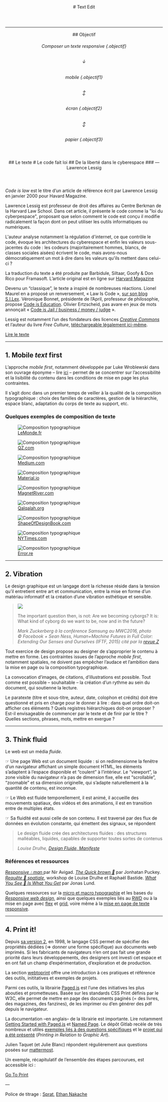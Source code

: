 
<header markdown="1">
# Text Edit
</header>

***


<header markdown="1" id="intro" >
## <span>Objectif</span>

###### Composer un texte responsive  {.objectif}
###### ↓
###### mobile {.objectif1}
###### ↕
###### écran {.objectif2}
###### ↕
###### papier {.objectif3}
</header>


<header id="cil"  markdown="1" >
## <span>Le texte</span>
# Le code fait loi
## De la liberté dans le cyberespace
### — <br>Lawrence Lessig
</header>

*Code is law* est le titre d’un article de référence écrit par Lawrence Lessig en janvier 2000 pour Havard Magazine.

Lawrence Lessig est professeur de droit des affaires au Centre Berkman de la Harvard Law School. Dans cet article, il présente le code comme la "loi du cyberpespace", proposant que selon comment le code est conçu il modifie radicalement la façon dont on peut utiliser les outils informatiques ou numériques.

L'auteur analyse notamment la régulation d'internet, ce que contrôle le code, évoque les architectures du cyberespace et enfin les valeurs sous-jacentes du code : les codeurs (majoritairement hommes, blancs, de classes sociales aisées) écrivent le code, mais avons-nous démocratiquement un mot à dire dans les valeurs qu'ils mettent dans celui-ci ?

La traduction du texte a été produite par Barbidule, Siltaar, Goofy & Don Rico pour Framasoft. L’article original est en ligne sur [Harvard Magazine](https://harvardmagazine.com/2000/01/code-is-law-html)

Devenu un “classique”, le texte a inspiré de nombreuses réactions. Lionel Maurel en a proposé un renversement, « Law Is Code », [sur son blog S.I.Lex](https://scinfolex.com/2014/01/24/comment-code-is-law-sest-renverse-en-law-is-code/). Véronique Bonnet, présidente de l’April, professeur de philosophie, propose [Code is Education](https://www.april.org/code-education-un-editorial-de-rentree-de-veronique-bonnet-presidente-de-l-april). Olivier Ertzscheid, pas avare en jeux de mots annonçait « [Code is Jail / business / money / judge](https://affordance.typepad.com/mon_weblog/2015/03/code-is-law-and-code-is-jail.html) ».  

Lessig est notamment l’un des fondateurs des licences [*Creative Commons*](https://creativecommons.org/) et l’auteur du livre *Free Culture*, [téléchargeable légalement ici-même](../zones/texts/lessing_freeculture.odt).


<a class="button" href="https://framablog.org/2010/05/22/code-is-law-lessig/"><span>Lire le texte</span></a>

****

## <span>1. Mobile *text* first</span>

L’approche *mobile first*, notamment développée par Luke Wroblewski dans son ouvrage éponyme – lire [ici](https://www.dropbox.com/s/u07bwpgbkjkdoem/Mobile_first_ed1_v1.pdf?dl=0) – permet de se concentrer sur l’accessibilité et la lisibilité du contenu dans les conditions de mise en page les plus contraintes.

Il s’agit donc dans un premier temps de veiller à la qualité de la composition typographique : choix des familles de caractères, gestion de la hiérarchie, espace blanc, adaptation du corps de texte au support, etc.

### Quelques exemples de composition de texte 

<div class="scrollables" >

  <figure>
    <img src="images/lemonde.png" alt="Composition typographique">
    <figcaption><a href="https://www.lemonde.fr/big-browser/article/2020/07/17/les-emojis-au-c-ur-de-batailles-de-representation_6046552_4832693.html">LeMonde.fr</a></figcaption>
  </figure>
  <figure>
    <img src="images/qz.png" alt="Composition typographique">
    <figcaption><a href="https://qz.com/africa/1931111/googles-project-taara-to-deliver-fast-speed-internet-to-africans/">QZ.com</a></figcaption>
  </figure>
  <figure>
    <img src="images/medium.png" alt="Composition typographique">
    <figcaption><a href="https://modus.medium.com/on-the-visual-weariness-of-the-web-8af1c969ce73">Medium.com</a></figcaption>
  </figure>
  <figure>
    <img src="images/material.png" alt="Composition typographique">
    <figcaption><a href="https://material.io/design/typography/the-type-system.html">Material.io</a></figcaption>
  </figure>
  <figure>
    <img src="images/magnet.png" alt="Composition typographique">
    <figcaption><a href="http://magnetriver.com/contents/the-room-of-fulfilled-dreams">MagnetRiver.com</a></figcaption>
  </figure>
  <figure>
    <img src="images/qalqalah.png" alt="Composition typographique">
    <figcaption><a href="https://qalqalah.org/fr/carnets-de-recherche/myriam-suchet-opening-en-forme-de-mind-opener">Qalqalah.org</a></figcaption>
  </figure>
  <figure>
    <img src="images/shapeofdesignbook.png" alt="Composition typographique">
    <figcaption><a href="https://shapeofdesignbook.com/chapters/00-introduction/">ShapeOfDesignBook.com</a></figcaption>
  </figure>
  <figure>
    <img src="images/nytimes.png" alt="Composition typographique">
    <figcaption><a href="https://www.nytimes.com/interactive/2020/11/07/magazine/election-voting-democracy.html">NYTimes.com</a></figcaption>
  </figure>
  <figure>
    <img src="images/error.re.png" alt="Composition typographique">
    <figcaption><a href="https://www.error.re/bloc-noir/">Error.re</a></figcaption>
  </figure>

</div>


***

## <span>2. Vibration</span>

Le design graphique est un langage dont la richesse réside dans la tension qu’il entretient entre art et communication, entre la mise en forme d’un matériau informatif et la création d’une vibration esthétique et sensible. 


<blockquote class="cyborgs">
  <img src="images/mark-zuckerberg-samsung-unpacked-2016.jpg">    
  <p>The important question then, is not: Are we becoming cyborgs? It is: What kind of cyborg do we want to be, now and in the future?    </p>
  <cite>Mark Zuckerberg à la conférence Samsung au MWC2016, photo © Facebook + Sean Ness, <i>Human+Machine Futures in Full Color: Extending Our Senses and Ourselves</i> (IFTF, 2015) cité par la <a href="http://www.zite.fr/wp-content/uploads/2017/11/Brochure_Z9_Google.pdf">revue Z</a></cite>
</blockquote>


Tout exercice de design propose au designer de s’approprier le contenu à mettre en forme. Les contraintes issues de l’approche *mobile first*, notamment spatiales, ne doivent pas empêcher l’audace et l’ambition dans la mise en page ou la composition typographique. 

La convocation d’images, de citations, d’illustrations est possible. Tout comme est possible – souhaitable – la création d’un rythme au sein du document, qui soutienne la lecture.

Le paratexte (titre et sous-titre, auteur, date, colophon et crédits) doit être questionné et pris en charge pour le donner à lire : dans quel ordre doit-on afficher ces éléments ? Quels registres hiérarchiques doit-on proposer ? Est-il envisageable de commencer par le texte et de finir par le titre ? Quelles sections, phrases, mots, mettre en exergue ?



***

## <span>3. Think fluid</span>

Le web est un média *fluide*.  

☞ Une page Web est un document liquide : si on redimensionne la fenêtre d’un navigateur affichant un simple document HTML, les éléments s’adaptent à l’espace disponible et “coulent” à l’intérieur. Le “viewport”, la zone visible du navigateur n’a pas de dimension fixe, elle est “scrollable”, “zoomable” et sa dimension originelle, qui s’adapte naturellement à la quantité de contenu, est inconnue. 

☞ Le Web est fluide temporellement, il est <span class="animated">animé</span>, il accueille des mouvements spatiaux, des vidéos et des animations, il est en transition entre de multiples états. 

☞ Sa fluidité est aussi celle de son contenu. Il est traversé par des flux de données en évolution constante, qui émettent des signaux, se répondent

<blockquote class="fluide">
<p>Le design fluide crée des architectures fluides : des structures malléables, liquides, capables de supporter toutes sortes de contenus</p>
<cite>Louise Drulhe, <a href="https://louisedrulhe.fr/designfluide/#manifeste">Design Fluide, Manifeste</a></cite>
</blockquote>

### Références et ressources

*[Responsive 💧 man ](http://projects.niravigad.com/responsive_man/)* par Nir Avigad. *[The Quick brown 🦊](https://www.thequickbrown.com/)* par Jonhatan Puckey. *[Requête 🚀 spatiale](https://raphaelbastide.com/workshops/requetespatiale/)*, workshop de Louise Drulhe et Raphaël Bastide. *[What You See 👀  Is What You Get](https://whatyouseeiswhatyouget.net)* par Jonas Lund.

Quelques ressources sur la [micro et macro typographie](../../ressources/typo/macromicro/) et les bases du *[Responsive web design](../../ressources/rwd/)*, ainsi que quelques exemples liés au [RWD](../../exemples/#rwd) ou à la mise en page avec [flex](../../exemples/#flex) et [grid](../../exemples/#grid), voire même à la [mise en page de texte responsive](../../exemples/text/).

***


## <span>4. Print it!</span>

Depuis [sa version 2](http://www.yoyodesign.org/doc/w3c/css2/cover.html), en 1998, le langage CSS permet de spécifier des propriétés dédiées (⇒ donner une forme spécifique) aux documents web imprimés. Si les fabricants de navigateurs n’en ont pas fait une grande priorité dans leurs développements, des designers ont investi cet espace et en ont fait un champ d’expérimentation, d’exploration et de production. 

La section [webtoprint](../../ressources/ctrl-alt-print/) offre une introduction à ces pratiques et référence des outils, inititatives et exemples de projets.

Parmi ces outils, la librairie [Paged.js](https://pagedjs.org/) est l’une des initiatives les plus abouties et prometteuses. Basée sur les standards CSS Print définis par le W3C, elle permet de mettre en page des documents paginés (= des livres, des magazines, des fanzines), de les imprimer ou d’en générer des pdf depuis le navigateur.

La documentation –en anglais– de la librairie est importante. Lire notamment [Getting Started with Paged.js](https://www.pagedjs.org/documentation/02-getting-started-with-paged-js/) et [Named Page](https://www.pagedjs.org/documentation/08-named-pages/). Le dépôt Gitlab recèle de très nombreux et utiles [exemples liés à des questions spécifiques](https://gitlab.pagedmedia.org/tools/experiments/) et le [projet qui a été présenté](https://gitlab.pagedmedia.org/samples/) (*Printing in Relation to Graphic Art*).

Julien Taquet (et Julie Blanc) répondent régulièrement aux questions posées sur [mattermost](https://mattermost.pagedmedia.org/pagedmedia/channels/town-square).

Un exemple, récapitulatif de l’ensemble des étapes parcourues, est accessible ici :

<a class="button" href="../../exemples/textedit/"><span>Go To Print</span></a>

<footer markdown="1" >
—

Police de titrage : [Sprat](https://github.com/EthanNakache/Sprat-type), [Ethan Nakache](http://www.ethannakache.com/)
</footer>

